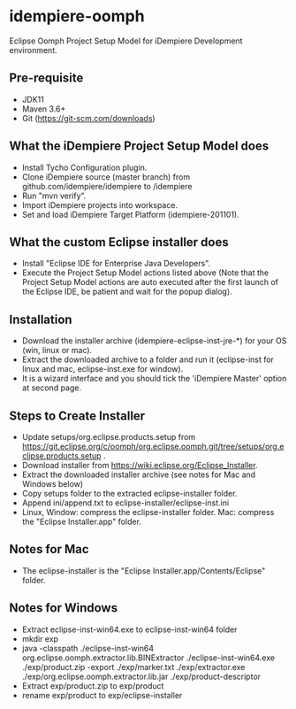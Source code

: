 # idempiere-oomph
Eclipse Oomph Project Setup Model for iDempiere Development environment.

## Pre-requisite
* JDK11
* Maven 3.6+
* Git (https://git-scm.com/downloads)

## What the iDempiere Project Setup Model does
* Install Tycho Configuration plugin.
* Clone iDempiere source (master branch) from github.com/idempiere/idempiere to <workspace location>/idempiere 
* Run "mvn verify".
* Import iDempiere projects into workspace.
* Set and load iDempiere Target Platform (idempiere-201101).

## What the custom Eclipse installer does
* Install "Eclipse IDE for Enterprise Java Developers".
* Execute the Project Setup Model actions listed above (Note that the Project Setup Model actions are auto executed after the first launch of the Eclipse IDE, be patient and wait for the popup dialog).

## Installation
* Download the installer archive (idempiere-eclipse-inst-jre-*) for your OS (win, linux or mac). 
* Extract the downloaded archive to a folder and run it (eclipse-inst for linux and mac, eclipse-inst.exe for window). 
* It is a wizard interface and you should tick the 'iDempiere Master' option at second page.

## Steps to Create Installer
* Update setups/org.eclipse.products.setup from https://git.eclipse.org/c/oomph/org.eclipse.oomph.git/tree/setups/org.eclipse.products.setup .
* Download installer from https://wiki.eclipse.org/Eclipse_Installer.
* Extract the downloaded installer archive (see notes for Mac and Windows below)
* Copy setups folder to the extracted eclipse-installer folder.
* Append ini/append.txt to eclipse-installer/eclipse-inst.ini
* Linux, Window: compress the eclipse-installer folder. Mac: compress the "Eclipse Installer.app" folder.

## Notes for Mac
* The eclipse-installer is the "Eclipse Installer.app/Contents/Eclipse" folder.

## Notes for Windows
* Extract eclipse-inst-win64.exe to eclipse-inst-win64 folder
* mkdir exp
* java -classpath ./eclipse-inst-win64 org.eclipse.oomph.extractor.lib.BINExtractor ./eclipse-inst-win64.exe ./exp/product.zip -export ./exp/marker.txt ./exp/extractor.exe ./exp/org.eclipse.oomph.extractor.lib.jar ./exp/product-descriptor
* Extract exp/product.zip to exp/product
* rename exp/product to exp/eclipse-installer
